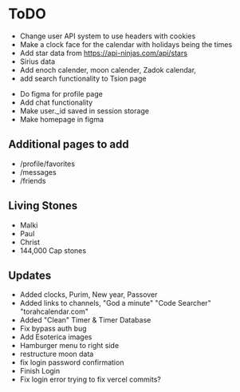 # ToDO
- Change user API system to use headers with cookies
- Make a clock face for the calendar with holidays being the times 
- Add star data from https://api-ninjas.com/api/stars
- Sirius data
- Add enoch calender, moon calender, Zadok calendar, 
- add search functionality to Tsion page
<!-- - check DB blog connections -->

- Do figma for profile page
- Add chat functionality
- Make user._id saved in session storage
- Make homepage in figma
<!-- - Add comment functionality
- Add like functionality
- Add share functionality -->

## Additional pages to add
- /profile/favorites
- /messages
- /friends

## Living Stones
- Malki
- Paul
- Christ
- 144,000 Cap stones
 
## Updates
- Added clocks, Purim, New year, Passover
- Added links to channels, "God a minute" "Code Searcher" "torahcalendar.com" 
- Added "Clean" Timer & Timer Database
- Fix bypass auth bug
- Add Esoterica images
- Hamburger menu to right side
- restructure moon data
- fix login password confirmation
- Finish Login
- Fix login error
trying to fix vercel commits?